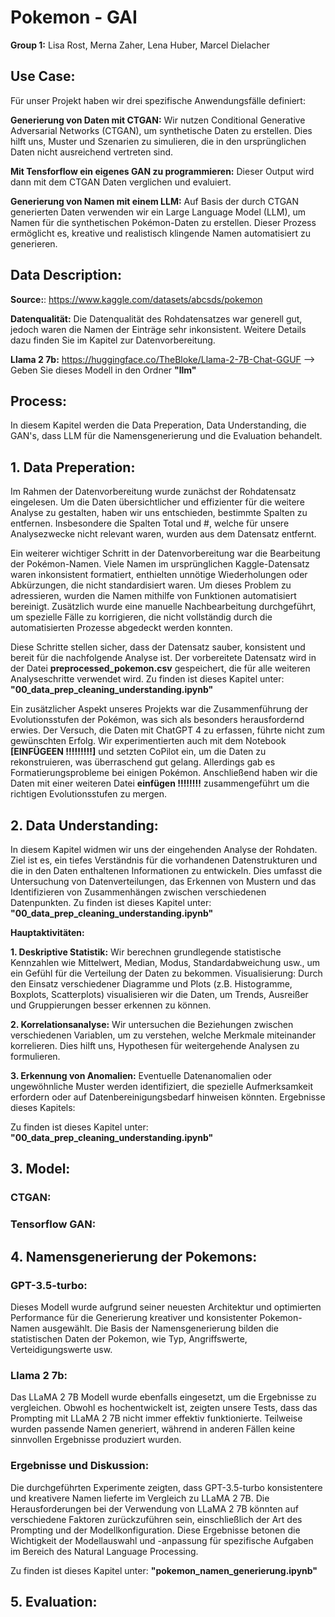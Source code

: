 # Pokemon - GAI
**Group 1:** Lisa Rost, Merna Zaher, Lena Huber, Marcel Dielacher

## Use Case:

Für unser Projekt haben wir drei spezifische Anwendungsfälle definiert:

**Generierung von Daten mit CTGAN:** Wir nutzen Conditional Generative Adversarial Networks (CTGAN), um synthetische Daten zu erstellen. Dies hilft uns, Muster und Szenarien zu simulieren, die in den ursprünglichen Daten nicht ausreichend vertreten sind.

**Mit Tensforflow ein eigenes GAN zu programmieren:** Dieser Output wird dann mit dem CTGAN Daten verglichen und evaluiert.

**Generierung von Namen mit einem LLM:** Auf Basis der durch CTGAN generierten Daten verwenden wir ein Large Language Model (LLM), um Namen für die synthetischen Pokémon-Daten zu erstellen. Dieser Prozess ermöglicht es, kreative und realistisch klingende Namen automatisiert zu generieren.

## Data Description:
**Source:**: https://www.kaggle.com/datasets/abcsds/pokemon

**Datenqualität:** 
Die Datenqualität des Rohdatensatzes war generell gut, jedoch waren die Namen der Einträge sehr inkonsistent. Weitere Details dazu finden Sie im Kapitel zur Datenvorbereitung.

**Llama 2 7b:** https://huggingface.co/TheBloke/Llama-2-7B-Chat-GGUF --> Geben Sie dieses Modell in den Ordner **"llm"**

## Process:
In diesem Kapitel werden die Data Preperation, Data Understanding, die GAN's, dass LLM für die Namensgenerierung und die Evaluation behandelt.

## 1. Data Preperation:
Im Rahmen der Datenvorbereitung wurde zunächst der Rohdatensatz eingelesen. Um die Daten übersichtlicher und effizienter für die weitere Analyse zu gestalten, haben wir uns entschieden, bestimmte Spalten zu entfernen. Insbesondere die Spalten Total und #, welche für unsere Analysezwecke nicht relevant waren, wurden aus dem Datensatz entfernt.

Ein weiterer wichtiger Schritt in der Datenvorbereitung war die Bearbeitung der Pokémon-Namen. Viele Namen im ursprünglichen Kaggle-Datensatz waren inkonsistent formatiert, enthielten unnötige Wiederholungen oder Abkürzungen, die nicht standardisiert waren. Um dieses Problem zu adressieren, wurden die Namen mithilfe von Funktionen automatisiert bereinigt. Zusätzlich wurde eine manuelle Nachbearbeitung durchgeführt, um spezielle Fälle zu korrigieren, die nicht vollständig durch die automatisierten Prozesse abgedeckt werden konnten.

Diese Schritte stellen sicher, dass der Datensatz sauber, konsistent und bereit für die nachfolgende Analyse ist. Der vorbereitete Datensatz wird in der Datei **preprocessed_pokemon.csv** gespeichert, die für alle weiteren Analyseschritte verwendet wird. 
Zu finden ist dieses Kapitel unter: **"00_data_prep_cleaning_understanding.ipynb"**

Ein zusätzlicher Aspekt unseres Projekts war die Zusammenführung der Evolutionsstufen der Pokémon, was sich als besonders herausfordernd erwies. Der Versuch, die Daten mit ChatGPT 4 zu erfassen, führte nicht zum gewünschten Erfolg. Wir experimentierten auch mit dem Notebook **[EINFÜGEEN !!!!!!!!!]** und setzten CoPilot ein, um die Daten zu rekonstruieren, was überraschend gut gelang. Allerdings gab es Formatierungsprobleme bei einigen Pokémon. Anschließend haben wir die Daten mit einer weiteren Datei **einfügen !!!!!!!!** zusammengeführt um die richtigen Evolutionsstufen zu mergen.

## 2. Data Understanding:
In diesem Kapitel widmen wir uns der eingehenden Analyse der Rohdaten. Ziel ist es, ein tiefes Verständnis für die vorhandenen Datenstrukturen und die in den Daten enthaltenen Informationen zu entwickeln. Dies umfasst die Untersuchung von Datenverteilungen, das Erkennen von Mustern und das Identifizieren von Zusammenhängen zwischen verschiedenen Datenpunkten. Zu finden ist dieses Kapitel unter: **"00_data_prep_cleaning_understanding.ipynb"**

**Hauptaktivitäten:**

**1. Deskriptive Statistik:** Wir berechnen grundlegende statistische Kennzahlen wie Mittelwert, Median, Modus, Standardabweichung usw., um ein Gefühl für die Verteilung der Daten zu bekommen.
Visualisierung: Durch den Einsatz verschiedener Diagramme und Plots (z.B. Histogramme, Boxplots, Scatterplots) visualisieren wir die Daten, um Trends, Ausreißer und Gruppierungen besser erkennen zu können.

**2. Korrelationsanalyse:** Wir untersuchen die Beziehungen zwischen verschiedenen Variablen, um zu verstehen, welche Merkmale miteinander korrelieren. Dies hilft uns, Hypothesen für weitergehende Analysen zu formulieren.

**3. Erkennung von Anomalien:** Eventuelle Datenanomalien oder ungewöhnliche Muster werden identifiziert, die spezielle Aufmerksamkeit erfordern oder auf Datenbereinigungsbedarf hinweisen könnten.
Ergebnisse dieses Kapitels:

Zu finden ist dieses Kapitel unter: **"00_data_prep_cleaning_understanding.ipynb"**

## 3. Model:
### CTGAN:

### Tensorflow GAN:

## 4. Namensgenerierung der Pokemons:
### GPT-3.5-turbo:
Dieses Modell wurde aufgrund seiner neuesten Architektur und optimierten Performance für die Generierung kreativer und konsistenter Pokemon-Namen ausgewählt. Die Basis der Namensgenerierung bilden die statistischen Daten der Pokemon, wie Typ, Angriffswerte, Verteidigungswerte usw.

### Llama 2 7b:
Das LLaMA 2 7B Modell wurde ebenfalls eingesetzt, um die Ergebnisse zu vergleichen. Obwohl es hochentwickelt ist, zeigten unsere Tests, dass das Prompting mit LLaMA 2 7B nicht immer effektiv funktionierte. Teilweise wurden passende Namen generiert, während in anderen Fällen keine sinnvollen Ergebnisse produziert wurden.

### Ergebnisse und Diskussion:
Die durchgeführten Experimente zeigten, dass GPT-3.5-turbo konsistentere und kreativere Namen lieferte im Vergleich zu LLaMA 2 7B. Die Herausforderungen bei der Verwendung von LLaMA 2 7B könnten auf verschiedene Faktoren zurückzuführen sein, einschließlich der Art des Prompting und der Modellkonfiguration. Diese Ergebnisse betonen die Wichtigkeit der Modellauswahl und -anpassung für spezifische Aufgaben im Bereich des Natural Language Processing.

Zu finden ist dieses Kapitel unter: **"pokemon_namen_generierung.ipynb"**

## 5. Evaluation:
